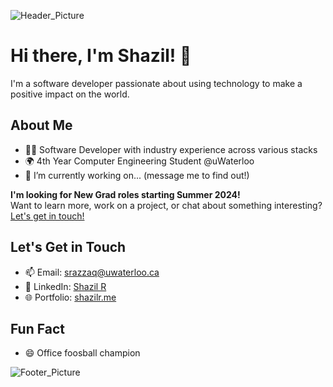 ![Header_Picture](https://github.com/Shazil-R/Shazil-R/assets/42793026/e1745680-eb65-4144-a327-4f653d56caed)

# Hi there, I'm Shazil! 👋

I'm a software developer passionate about using technology to make a positive impact on the world.

## About Me
- 👩‍💻 Software Developer with industry experience across various stacks
- 🌍 4th Year Computer Engineering Student @uWaterloo
- 🔭 I’m currently working on... (message me to find out!)

**I'm looking for New Grad roles starting Summer 2024!**\
Want to learn more, work on a project, or chat about something interesting? [Let's get in touch!](#lets-get-in-touch)

## Let's Get in Touch
- 📫 Email: [srazzaq@uwaterloo.ca](mailto:srazzaq@uwaterloo.ca)
- 💬 LinkedIn: [Shazil R](https://www.linkedin.com/in/shazil-r/)
- 🌐 Portfolio: [shazilr.me](https://shazilr.me/)

## Fun Fact
- 😄 Office foosball champion

![Footer_Picture](https://github.com/Shazil-R/Shazil-R/assets/42793026/d397b1bc-dc1b-499b-89ac-e8ff10ed9311)

